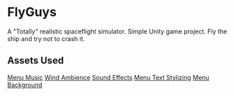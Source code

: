 # FlyGuys
A "Totally" realistic spaceflight simulator.
Simple Unity game project. Fly the ship and try not to crash it.


## Assets Used
[Menu Music](https://freesound.org/people/Mrthenoronha/sounds/371516/)
[Wind Ambience](https://freesound.org/people/janbezouska/sounds/397092/)
[Sound Effects](https://assetstore.unity.com/packages/audio/sound-fx/8-bit-sfx-32831)
[Menu Text Stylizing](https://assetstore.unity.com/packages/essentials/beta-projects/textmesh-pro-84126)
[Menu Background](https://images4.alphacoders.com/106/106826.jpg)